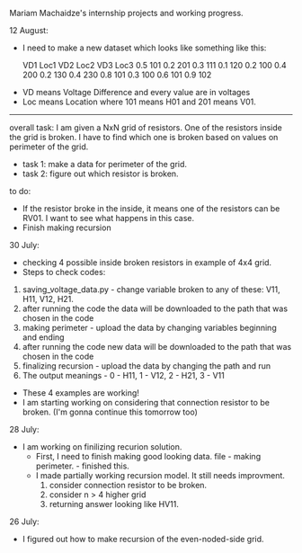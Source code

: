 Mariam Machaidze's internship projects and working progress.

12 August:
 - I need to make a new dataset which looks like something like this:

   VD1	Loc1	VD2	Loc2	VD3	Loc3
   0.5	 101	0.2	 201	0.3	 111
   0.1	 120	0.2	 100	0.4	 200
   0.2	 130	0.4	 230	0.8	 101
   0.3 	100	0.6	 101	0.9	 102

* VD means Voltage Difference and every value are in voltages
* Loc means Location where 101 means H01 and 201 means V01.


-----------------------------------------------------------------

overall task: I am given a NxN grid of resistors. One of the resistors inside the grid is broken. I have to find which one is broken based on values on perimeter of the grid.
- task 1: make a data for perimeter of the grid.
- task 2: figure out which resistor is broken.



to do:
 - If the resistor broke in the inside, it means one of the resistors can be RV01. I want to see what happens in this case.
 - Finish making recursion

30 July:
 - checking 4 possible inside broken resistors in example of 4x4 grid. 
 - Steps to check codes:
 1. saving_voltage_data.py - change variable broken to any of these: V11, H11, V12, H21.
 2. after running the code the data will be downloaded to the path that was chosen in the code
 3. making perimeter - upload the data by changing variables beginning and ending
 4. after running the code new data will be downloaded to the path that was chosen in the code
 5. finalizing recursion - upload the data by changing the path and run
 6. The output meanings - 0 - H11, 1 - V12, 2 - H21, 3 - V11
 - These 4 examples are working!
 - I am starting working on considering that connection resistor to be broken. (I'm gonna continue this tomorrow too)

28 July:
 - I am working on finilizing recurion solution.
   - First, I need to finish making good looking data. file - making perimeter. - finished this.
   - I made partially working recursion model. It still needs improvment.
     1. consider connection resistor to be broken.
     2. consider n > 4 higher grid
     3. returning answer looking like HV11.

26 July:
 - I figured out how to make recursion of the even-noded-side grid.

